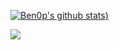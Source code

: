 [![Ben0p's github stats](https://github-readme-stats.vercel.app/api?username=Ben0p&show_icons=true&theme=radical))](https://github.com/anuraghazra/github-readme-stats)


![](https://visitor-badge.laobi.icu/badge?page_id=Ben0p.readme)
